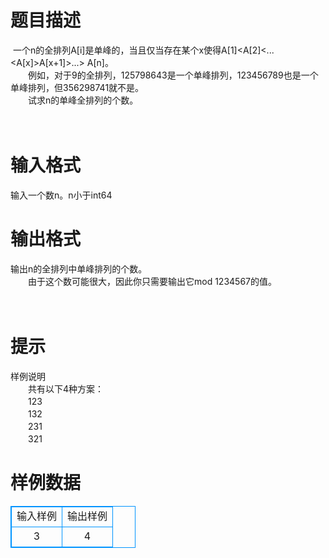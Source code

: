 # 

 
 # 题目描述 
&nbsp;一个n的全排列A[i]是单峰的，当且仅当存在某个x使得A[1]&lt;A[2]&lt;...&lt;A[x]&gt;A[x+1]&gt;...&gt;&nbsp;A[n]。<BR>　　例如，对于9的全排列，125798643是一个单峰排列，123456789也是一个单峰排列，但356298741就不是。<BR>　　试求n的单峰全排列的个数。<BR>&nbsp;<BR>&nbsp;<BR> 

 
 # 输入格式 
输入一个数n。n小于int64<BR> 

 
 # 输出格式 
输出n的全排列中单峰排列的个数。<BR>　　由于这个数可能很大，因此你只需要输出它mod&nbsp;1234567的值。<BR>&nbsp;<BR>&nbsp;&nbsp;&nbsp;<BR> 

 
 # 提示 
样例说明<BR>　　共有以下4种方案：<BR>　　123<BR>　　132<BR>　　231<BR>　　321 
# 样例数据
<style>
        table,table tr th, table tr td { border:1px solid #0094ff; }
        table { width: 200px; min-height: 25px; line-height: 25px; text-align: center; border-collapse: collapse;}   
    </style>
<table>
	<tr>
		<td>输入样例</td>
		<td>输出样例</td>
	</tr>
<tr><td>3
</td><td>4

</td></tr></table>

